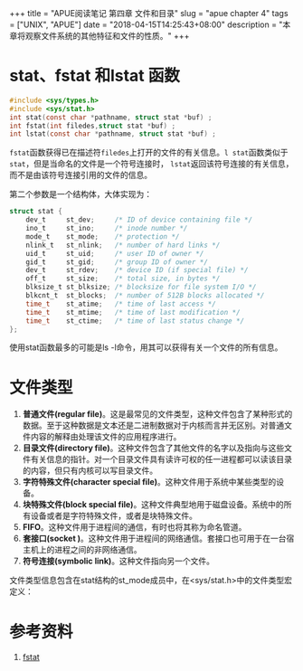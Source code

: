 +++
title = "APUE阅读笔记 第四章 文件和目录"
slug = "apue chapter 4"
tags = ["UNIX", "APUE"]
date = "2018-04-15T14:25:43+08:00"
description = "本章将观察文件系统的其他特征和文件的性质。"
+++


# stat、fstat 和lstat 函数

```C
#include <sys/types.h>
#include <sys/stat.h>
int stat(const char *pathname, struct stat *buf) ;
int fstat(int filedes,struct stat *buf) ;
int lstat(const char *pathname, struct stat *buf) ;
```

`fstat`函数获得已在描述符`filedes`上打开的文件的有关信息。`l stat`函数类似于`stat`，但是当命名的文件是一个符号连接时，
`lstat`返回该符号连接的有关信息，而不是由该符号连接引用的文件的信息。

第二个参数是一个结构体，大体实现为：

```C
struct stat {
    dev_t     st_dev;     /* ID of device containing file */
    ino_t     st_ino;     /* inode number */
    mode_t    st_mode;    /* protection */
    nlink_t   st_nlink;   /* number of hard links */
    uid_t     st_uid;     /* user ID of owner */
    gid_t     st_gid;     /* group ID of owner */
    dev_t     st_rdev;    /* device ID (if special file) */
    off_t     st_size;    /* total size, in bytes */
    blksize_t st_blksize; /* blocksize for file system I/O */
    blkcnt_t  st_blocks;  /* number of 512B blocks allocated */
    time_t    st_atime;   /* time of last access */
    time_t    st_mtime;   /* time of last modification */
    time_t    st_ctime;   /* time of last status change */
};
```

使用stat函数最多的可能是ls -l命令，用其可以获得有关一个文件的所有信息。

# 文件类型

1. **普通文件(regular file)**。这是最常见的文件类型，这种文件包含了某种形式的数据。至于这种数据是文本还是二进制数据对于内核而言并无区别。对普通文件内容的解释由处理该文件的应用程序进行。
2. **目录文件(directory file)**。这种文件包含了其他文件的名字以及指向与这些文件有关信息的指针。对一个目录文件具有读许可权的任一进程都可以读该目录的内容，但只有内核可以写目录文件。
3. **字符特殊文件(character special file)**。这种文件用于系统中某些类型的设备。
4. **块特殊文件(block special file)**。这种文件典型地用于磁盘设备。系统中的所有设备或者是字符特殊文件，或者是块特殊文件。
5. **FIFO**。这种文件用于进程间的通信，有时也将其称为命名管道。
6. **套接口(socket )**。这种文件用于进程间的网络通信。套接口也可用于在一台宿主机上的进程之间的非网络通信。
7. **符号连接(symbolic link)**。这种文件指向另一个文件。

文件类型信息包含在stat结构的st_mode成员中，在<sys/stat.h>中的文件类型宏定义：



# 参考资料

1. [fstat](https://linux.die.net/man/2/fstat)
